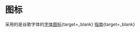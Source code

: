 # 图标
采用的是谷歌字体的[字体图标](https://fonts.google.com/icons){target=_blank} [指南](https://developers.google.com/fonts/docs/material_symbols?hl=zh-cn){target=_blank}

<script setup>
  import Icons from "./icons.vue";
</script>

<Icons />

